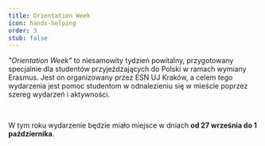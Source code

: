 ```yaml
---
title: Orientation Week
icon: hands-helping
order: 3
stub: false
---
```

*"Orientation Week"* to niesamowity tydzień powitalny, przygotowany specjalnie dla studentów przyjeżdżających do Polski w ramach wymiany Erasmus. Jest on organizowany przez ESN UJ Kraków, a celem tego wydarzenia jest pomoc studentom w odnalezieniu się w mieście poprzez szereg wydarzeń i aktywności. 

  

W tym roku wydarzenie będzie miało miejsce w dniach **od 27 września do 1 października**.